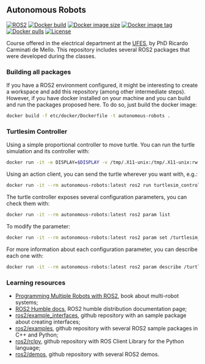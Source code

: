 ## Autonomous Robots

[![ROS2](https://img.shields.io/badge/ROS2-Humble-blue.svg?style=flat-square)](https://docs.ros.org/en/humble/index.html)
[![Docker build](https://img.shields.io/github/workflow/status/luizcarloscf/autonomous-robots/docker?style=flat-square)](https://github.com/luizcarloscf/autonomous-robots/actions)
[![Docker image size](https://img.shields.io/docker/image-size/luizcarloscf/autonomous-robots?sort=semver&style=flat-square)](https://hub.docker.com/repository/docker/luizcarloscf/autonomous-robots)
[![Docker image tag](https://img.shields.io/docker/v/luizcarloscf/autonomous-robots?sort=semver&style=flat-square)](https://hub.docker.com/repository/docker/luizcarloscf/autonomous-robots)
[![Docker pulls](https://img.shields.io/docker/pulls/luizcarloscf/autonomous-robots?style=flat-square)](https://hub.docker.com/repository/docker/luizcarloscf/autonomous-robots)
[![License](https://img.shields.io/github/license/luizcarloscf/autonomous-robots?style=flat-square)](https://github.com/luizcarloscf/autonomous-robots/blob/main/LICENSE)


Course offered in the electrical department at the [UFES](https://www.ufes.br/), by PhD Ricardo Carminati de Mello. This repository includes several ROS2 packages that were developed during the classes.

### Building all packages

If you have a ROS2 environment configured, it might be interesting to create a workspace and add this repository (among other intermediate steps). However, if you have docker installed on your machine and you can build and run the packages proposed here. To do so, just build the docker image:

```bash
docker build -f etc/docker/Dockerfile -t autonomous-robots .
```
### Turtlesim Controller

Using a simple proportional controller to move turtle. You can run the turtle simulation and its controller with:
```bash
docker run -it -e DISPLAY=$DISPLAY -v /tmp/.X11-unix:/tmp/.X11-unix:rw --rm autonomous-robots:latest ros2 launch launch/turtlesim_controller_launch.py
```

Using an action client, you can send the turtle wherever you want with, e.g.:
```bash
docker run -it --rm autonomous-robots:latest ros2 run turtlesim_controller client -x 5 -y 8
```

The turtle controller exposes several configuration parameters, you can check them with:
```bash
docker run -it --rm autonomous-robots:latest ros2 param list
```

To modify the parameter:
```bash
docker run -it --rm autonomous-robots:latest ros2 param set /turtlesim_controller kp_angular 6
```

For more information about each configuration parameter, you can describe each one with:
```bash
docker run -it --rm autonomous-robots:latest ros2 param describe /turtlesim_controller kp_angular
```

### Learning resources

* [Programming Multiple Robots with ROS2](https://osrf.github.io/ros2multirobotbook/), book about multi-robot systems;
* [ROS2 Humble docs](https://docs.ros.org/en/humble/index.html), ROS2 humble distribution documentation page;
* [ros2/example_interfaces](https://github.com/ros2/example_interfaces), github repository with an sample package about creating interfaces;
* [ros2/examples](https://github.com/ros2/examples), github repository with several ROS2 sample packages in C++ and Python;
* [ros2/rclpy](https://github.com/ros2/rclpy), github repository with ROS Client Library for the Python language;
* [ros2/demos](https://github.com/ros2/demos), github repository with several ROS2 demos.